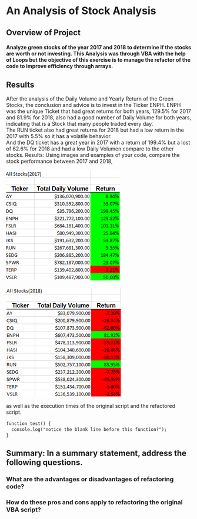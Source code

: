 # An Analysis of Stock Analysis

## Overview of Project
#### Analyze green stocks of the year 2017 and 2018 to determine if the stocks are worth or not investing. This Analysis was through VBA with the help of Loops but the objective of this exercise is to manage the refactor of the code to improve efficiency through arrays.

## Results
After the analysis of the Daily Volume and Yearly Return of the Green Stocks, the conclusion and advice is to invest in the Ticker ENPH.
ENPH was the unique Ticket that had great returns for both years, 129.5% for 2017 and 81.9% for 2018, also had a good number of Daily Volume for both years, indicating that is a Stock that many people traded every day.
<br/>The RUN ticket also had great returns for 2018 but had a low return in the 2017 with 5.5% so it has a volatile behavior. 
<br/>And the DQ ticket has a great year in 2017 with a return of 199.4% but a lost of 62.6% for 2018 and had a low Daily Volumen compare to the other stocks.
Results: Using images and examples of your code, compare the stock performance between 2017 and 2018,
<br/><br/> ![2017](https://github.com/KarlaPerezR/stock-analysis/blob/main/Resources/2017.png)
<br/><br/> ![2018](https://github.com/KarlaPerezR/stock-analysis/blob/main/Resources/2018.png)

as well as the execution times of the original script and the refactored script.

```
function test() {
  console.log("notice the blank line before this function?");
}

```
## Summary: In a summary statement, address the following questions.
### What are the advantages or disadvantages of refactoring code?
### How do these pros and cons apply to refactoring the original VBA script?
